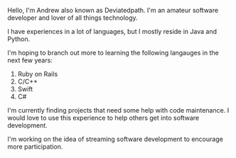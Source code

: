 Hello, I'm Andrew also known as Deviatedpath. I'm an amateur software developer and lover of all things technology.

I have experiences in a lot of languages, but I mostly reside in Java and Python.

I'm hoping to branch out more to learning the following langauges in the next few years:
  1) Ruby on Rails
  2) C/C++
  3) Swift
  4) C#
  
 I'm currently finding projects that need some help with code maintenance. I would love to use this experience to help others get into software development.
 
 I'm working on the idea of streaming software development to encourage more participation.

<!---
thedeviatedpath/thedeviatedpath is a ✨ special ✨ repository because its `README.md` (this file) appears on your GitHub profile.
You can click the Preview link to take a look at your changes.
--->
